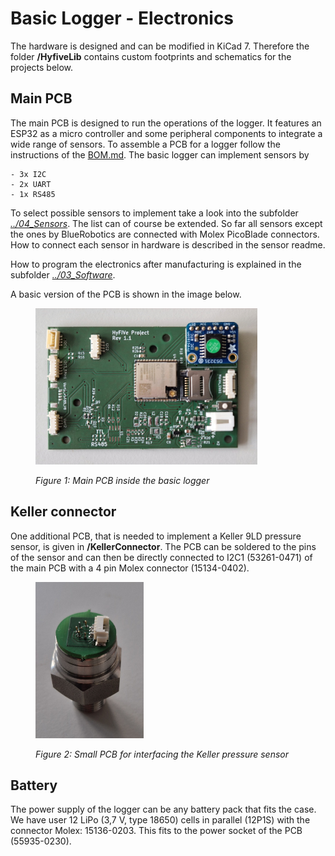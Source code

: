 
# Basic Logger - Electronics

The hardware is designed and can be modified in KiCad 7. Therefore the folder **/HyfiveLib** contains custom footprints and schematics for the projects below.

## Main PCB
The main PCB is designed to run the operations of the logger. It features an ESP32 as a micro controller and some peripheral components to integrate a wide range of sensors. To assemble a PCB for a logger follow the instructions of the [BOM.md](./BOM.md). The basic logger can implement sensors by

	- 3x I2C
	- 2x UART
	- 1x RS485

To select possible sensors to implement take a look into the subfolder [*../04_Sensors*](../04_Sensors/). The list can of course be extended. So far all sensors except the ones by BlueRobotics are connected with Molex PicoBlade connectors. How to connect each sensor in hardware is described in the sensor readme.

How to program the electronics after manufacturing is explained in the subfolder [*../03_Software*](../03_Software/).

A basic version of the PCB is shown in the image below.

<figure> 
   <img src="media/pcb.jpg" alt="image" height="250" width="auto"/>

   <figurecaption><a name="figure1">*Figure 1:*</a> *Main PCB inside the basic logger*</figurecaption>
</figure>



## Keller connector
  
One additional PCB, that is needed to implement a Keller 9LD pressure sensor, is given in **/KellerConnector**. The PCB can be soldered to the pins of the sensor and can then be directly connected to I2C1 (53261-0471) of the main PCB with a 4 pin Molex connector (15134-0402).

<figure> 
	<img src="../04_Sensors/media/keller_top.png" alt="image" height="250" width="auto"/>

   <figurecaption><a name="figure2">*Figure 2:*</a> *Small PCB for interfacing the Keller pressure sensor*</figurecaption>
</figure>


## Battery

The power supply of the logger can be any battery pack that fits the case. We have user 12 LiPo (3,7 V, type 18650) cells in parallel (12P1S) with the connector Molex: 15136-0203. This fits to the power socket of the PCB (55935-0230).